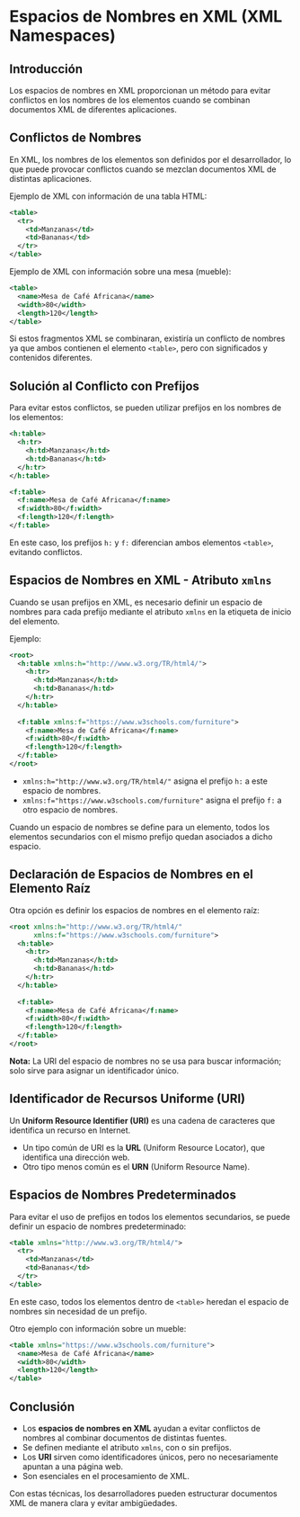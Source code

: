 # Espacios de Nombres en XML (XML Namespaces)

## Introducción
Los espacios de nombres en XML proporcionan un método para evitar conflictos en los nombres de los elementos cuando se combinan documentos XML de diferentes aplicaciones.

## Conflictos de Nombres
En XML, los nombres de los elementos son definidos por el desarrollador, lo que puede provocar conflictos cuando se mezclan documentos XML de distintas aplicaciones.

Ejemplo de XML con información de una tabla HTML:
```xml
<table>
  <tr>
    <td>Manzanas</td>
    <td>Bananas</td>
  </tr>
</table>
```

Ejemplo de XML con información sobre una mesa (mueble):
```xml
<table>
  <name>Mesa de Café Africana</name>
  <width>80</width>
  <length>120</length>
</table>
```
Si estos fragmentos XML se combinaran, existiría un conflicto de nombres ya que ambos contienen el elemento `<table>`, pero con significados y contenidos diferentes.

## Solución al Conflicto con Prefijos
Para evitar estos conflictos, se pueden utilizar prefijos en los nombres de los elementos:
```xml
<h:table>
  <h:tr>
    <h:td>Manzanas</h:td>
    <h:td>Bananas</h:td>
  </h:tr>
</h:table>

<f:table>
  <f:name>Mesa de Café Africana</f:name>
  <f:width>80</f:width>
  <f:length>120</f:length>
</f:table>
```
En este caso, los prefijos `h:` y `f:` diferencian ambos elementos `<table>`, evitando conflictos.

## Espacios de Nombres en XML - Atributo `xmlns`
Cuando se usan prefijos en XML, es necesario definir un espacio de nombres para cada prefijo mediante el atributo `xmlns` en la etiqueta de inicio del elemento.

Ejemplo:
```xml
<root>
  <h:table xmlns:h="http://www.w3.org/TR/html4/">
    <h:tr>
      <h:td>Manzanas</h:td>
      <h:td>Bananas</h:td>
    </h:tr>
  </h:table>
  
  <f:table xmlns:f="https://www.w3schools.com/furniture">
    <f:name>Mesa de Café Africana</f:name>
    <f:width>80</f:width>
    <f:length>120</f:length>
  </f:table>
</root>
```

- `xmlns:h="http://www.w3.org/TR/html4/"` asigna el prefijo `h:` a este espacio de nombres.
- `xmlns:f="https://www.w3schools.com/furniture"` asigna el prefijo `f:` a otro espacio de nombres.

Cuando un espacio de nombres se define para un elemento, todos los elementos secundarios con el mismo prefijo quedan asociados a dicho espacio.

## Declaración de Espacios de Nombres en el Elemento Raíz
Otra opción es definir los espacios de nombres en el elemento raíz:
```xml
<root xmlns:h="http://www.w3.org/TR/html4/"
      xmlns:f="https://www.w3schools.com/furniture">
  <h:table>
    <h:tr>
      <h:td>Manzanas</h:td>
      <h:td>Bananas</h:td>
    </h:tr>
  </h:table>
  
  <f:table>
    <f:name>Mesa de Café Africana</f:name>
    <f:width>80</f:width>
    <f:length>120</f:length>
  </f:table>
</root>
```
**Nota:** La URI del espacio de nombres no se usa para buscar información; solo sirve para asignar un identificador único.

## Identificador de Recursos Uniforme (URI)
Un **Uniform Resource Identifier (URI)** es una cadena de caracteres que identifica un recurso en Internet.
- Un tipo común de URI es la **URL** (Uniform Resource Locator), que identifica una dirección web.
- Otro tipo menos común es el **URN** (Uniform Resource Name).

## Espacios de Nombres Predeterminados
Para evitar el uso de prefijos en todos los elementos secundarios, se puede definir un espacio de nombres predeterminado:
```xml
<table xmlns="http://www.w3.org/TR/html4/">
  <tr>
    <td>Manzanas</td>
    <td>Bananas</td>
  </tr>
</table>
```
En este caso, todos los elementos dentro de `<table>` heredan el espacio de nombres sin necesidad de un prefijo.

Otro ejemplo con información sobre un mueble:
```xml
<table xmlns="https://www.w3schools.com/furniture">
  <name>Mesa de Café Africana</name>
  <width>80</width>
  <length>120</length>
</table>
```

## Conclusión
- Los **espacios de nombres en XML** ayudan a evitar conflictos de nombres al combinar documentos de distintas fuentes.
- Se definen mediante el atributo `xmlns`, con o sin prefijos.
- Los **URI** sirven como identificadores únicos, pero no necesariamente apuntan a una página web.
- Son esenciales en el procesamiento de XML.

Con estas técnicas, los desarrolladores pueden estructurar documentos XML de manera clara y evitar ambigüedades. 
